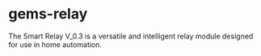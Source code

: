 # gems-relay
The Smart Relay V_0.3 is a versatile and intelligent relay module designed for use in home automation.
